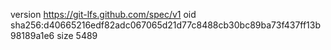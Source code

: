 version https://git-lfs.github.com/spec/v1
oid sha256:d40665216edf82adc067065d21d77c8488cb30bc89ba73f437ff13b98189a1e6
size 5489
